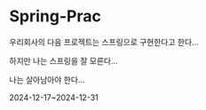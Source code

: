 # Spring-Prac
우리회사의 다음 프로젝트는 스프링으로 구현한다고 한다... 

하지만 나는 스프링을 잘 모른다... 

나는 살아남아야 한다...

2024-12-17~2024-12-31
